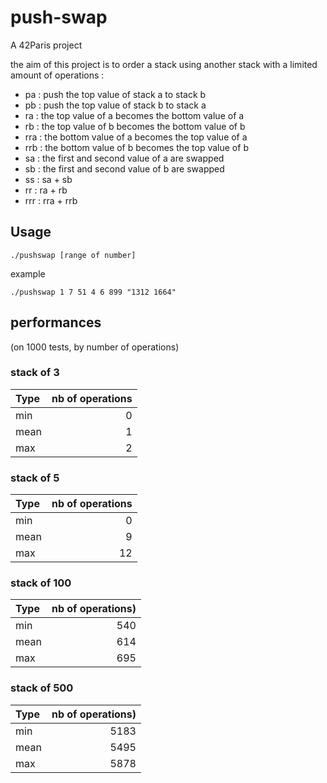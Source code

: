 # push-swap
A 42Paris project

the aim of this project is to order a stack using another stack with a limited
amount of operations :

- pa : push the top value of stack a to stack b
- pb : push the top value of stack b to stack a
- ra : the top value of a becomes the bottom value of a
- rb : the top value of b becomes the bottom value of b
- rra : the bottom value of a becomes the top value of a
- rrb : the bottom value of b becomes the top value of b
- sa : the first and second value of a are swapped
- sb : the first and second value of b are swapped
- ss : sa + sb
- rr : ra + rb
- rrr : rra + rrb

## Usage
```
./pushswap [range of number]
```
example
```
./pushswap 1 7 51 4 6 899 "1312 1664"
```

## performances
(on 1000 tests, by number of operations)

### stack of 3
|Type|nb of operations|
|:---|---:|
|min|0|
|mean|1|
|max|2|

### stack of 5
|Type|nb of operations|
|:---|---:|
|min|0|
|mean|9|
|max|12|

### stack of 100
|Type|nb of operations)|
|:---|---:|
|min|540|
|mean|614|
|max|695|

### stack of 500
|Type|nb of operations)|
|:---|---:|
|min|5183|
|mean|5495|
|max|5878|
